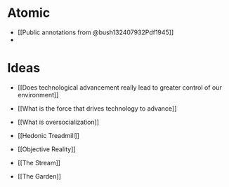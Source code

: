# Atomic

- [[Public annotations from @bush132407932Pdf1945]]
- 

# Ideas

- [[Does technological advancement really lead to greater control of our environment]]
- [[What is the force that drives technology to advance]]
- [[What is oversocialization]]
- [[Hedonic Treadmill]]
- [[Objective Reality]]

- [[The Stream]]
- [[The Garden]]

